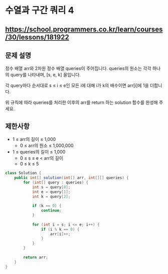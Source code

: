 # 수열과 구간 쿼리 4
https://school.programmers.co.kr/learn/courses/30/lessons/181922
---
## 문제 설명
정수 배열 arr와 2차원 정수 배열 queries이 주어집니다. queries의 원소는 각각 하나의 query를 나타내며, [s, e, k] 꼴입니다.

각 query마다 순서대로 s ≤ i ≤ e인 모든 i에 대해 i가 k의 배수이면 arr[i]에 1을 더합니다.

위 규칙에 따라 queries를 처리한 이후의 arr를 return 하는 solution 함수를 완성해 주세요.

## 제한사항
+ 1 ≤ arr의 길이 ≤ 1,000
  + 0 ≤ arr의 원소 ≤ 1,000,000
+ 1 ≤ queries의 길이 ≤ 1,000
  + 0 ≤ s ≤ e < arr의 길이
  + 0 ≤ k ≤ 5
```java
class Solution {
    public int[] solution(int[] arr, int[][] queries) {
        for (int[] query : queries) {
            int s = query[0];
            int e = query[1];
            int k = query[2];
            
            if (k == 0) {
                continue;
            }
            
            for (int i = s; i <= e; i++) {
                if (i % k == 0) {
                    arr[i]++;
                }
            }
        }
        
        return arr;
    }
}
```